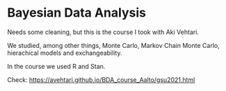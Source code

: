# Bayesian Data Analysis

Needs some cleaning, but this is the course I took with Aki Vehtari.

We studied, among other things, Monte Carlo, Markov Chain Monte Carlo, hierachical models and exchangeability.

In the course we used R and Stan.

Check: https://avehtari.github.io/BDA_course_Aalto/gsu2021.html
